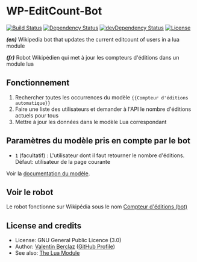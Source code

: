 WP-EditCount-Bot
========================
[![Build Status](https://api.travis-ci.org/ValentinBrclz/WP-EditCount-Bot.png)](http://travis-ci.org/ValentinBrclz/WP-EditCount-Bot)
[![Dependency Status](https://img.shields.io/david/ValentinBrclz/WP-EditCount-Bot.svg?style=flat)](https://david-dm.org/ValentinBrclz/WP-EditCount-Bot#info=Dependencies)
[![devDependency Status](https://img.shields.io/david/dev/ValentinBrclz/WP-EditCount-Bot.svg?style=flat)](https://david-dm.org/ValentinBrclz/WP-EditCount-Bot#info=devDependencies)
[![License](https://img.shields.io/badge/license-GPLv3-blue.svg?style=flat)](http://opensource.org/licenses/GPL-3.0)

_**(en)**_ Wikipedia bot that updates the current editcount of users in a lua module

_**(fr)**_ Robot Wikipédien qui met à jour les compteurs d'éditions dans un module lua

## Fonctionnement
1. Rechercher toutes les occurrences du modèle `{{Compteur d'éditions automatique}}`
2. Faire une liste des utilisateurs et demander à l'API le nombre d'éditions actuels pour tous
3. Mettre à jour les données dans le modèle Lua correspondant

## Paramètres du modèle pris en compte par le bot
* `1` (facultatif) : L'utilisateur dont il faut retourner le nombre d'éditions. Défaut: utilisateur de la page courante

Voir la [documentation du modèle](https://fr.wikipedia.org/wiki/Modèle:Compteur_d'éditions_automatique).

## Voir le robot
Le robot fonctionne sur Wikipédia sous le nom [Compteur d'éditions (bot)](https://fr.wikipedia.org/wiki/Utilisateur:Compteur_d'éditions_(bot))

## License and credits
* License: GNU General Public Licence (3.0)
* Author: [Valentin Berclaz](http://www.valentinbeclaz.com/) ([GitHub Profile](https://github.com/ValentinBrclz))
* See also: [The Lua Module](https://github.com/ValentinBrclz/WP-Editcount-Module)
